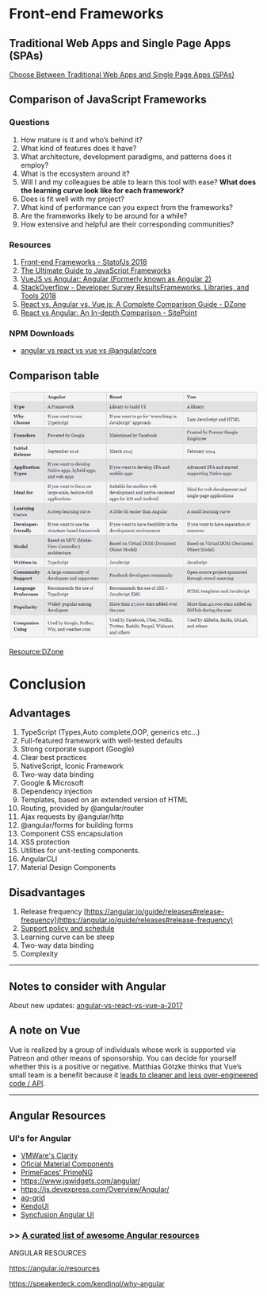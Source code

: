 # Front-end Frameworks
## Traditional Web Apps and Single Page Apps (SPAs)
[Choose Between Traditional Web Apps and Single Page Apps (SPAs)][1]
## Comparison of JavaScript Frameworks

### Questions
1. How mature is it and who’s behind it?
2. What kind of features does it have?
3. What architecture, development paradigms, and patterns does it employ?
4. What is the ecosystem around it?
5. Will I and my colleagues be able to learn this tool with ease? **What does the learning curve look like for each framework?**
6. Does is fit well with my project?
7. What kind of performance can you expect from the frameworks?
8. Are the frameworks likely to be around for a while?
9. How extensive and helpful are their corresponding communities?

### Resources 
1. [Front-end Frameworks - StatofJs 2018][3]
2. [The Ultimate Guide to JavaScript Frameworks][2]
3. [VueJS vs Angular: Angular (Formerly known as Angular 2)][4]
4. [StackOverflow - Developer Survey ResultsFrameworks, Libraries, and Tools 2018][5]
5. [React vs. Angular vs. Vue.js: A Complete Comparison Guide - DZone][6]
6. [React vs Angular: An In-depth Comparison - SitePoint][7]

### NPM Downloads
- [angular vs react vs vue vs @angular/core](https://www.npmtrends.com/angular-vs-react-vs-vue-vs-@angular/core)

## Comparison table
![Comparison](comparison.png)

[Resource:DZone][6]

# Conclusion
## Advantages
1. TypeScript (Types,Auto complete,OOP, generics etc...)
2. Full-featured framework with well-tested defaults
3. Strong corporate support (Google)
4. Clear best practices
5. NativeScript, Iconic Framework
6. Two-way data binding
7. Google & Microsoft
8. Dependency injection
9. Templates, based on an extended version of HTML
10. Routing, provided by @angular/router
11. Ajax requests by @angular/http
12. @angular/forms for building forms
13. Component CSS encapsulation
14. XSS protection
15. Utilities for unit-testing components.
16. AngularCLI
17. Material Design Components

## Disadvantages
1. Release frequency [https://angular.io/guide/releases#release-frequency](https://angular.io/guide/releases#release-frequency)
2. [Support policy and schedule](https://angular.io/guide/releases#support-policy-and-schedule)
3. Learning curve can be steep
4. Two-way data binding
5. Complexity

***

## Notes to consider with Angular
About new updates:
[angular-vs-react-vs-vue-a-2017](https://medium.com/unicorn-supplies/angular-vs-react-vs-vue-a-2017-comparison-c5c52d620176)

## A note on Vue
Vue is realized by a group of individuals whose work is supported via Patreon and other means of sponsorship. You can decide for yourself whether this is a positive or negative. Matthias Götzke thinks that Vue’s small team is a benefit because it [leads to cleaner and less over-engineered code / API](https://medium.com/@mgoetzke/some-people-have-been-asking-about-the-dependability-of-vue-jss-9dc2842b3709).



***
## Angular Resources
### UI's for Angular
* [VMWare's Clarity](https://vmware.github.io/clarity)
* [Oficial Material Components](https://material.angular.io/)
* [PrimeFaces' PrimeNG](https://www.primefaces.org/primeng)
* https://www.jqwidgets.com/angular/
* https://js.devexpress.com/Overview/Angular/
* [ag-grid](https://www.ag-grid.com)
* [KendoUI](https://www.telerik.com/kendo-angular-ui)
* [Syncfusion Angular UI](https://www.syncfusion.com/angular-ui-components)



### >> [A curated list of awesome Angular resources][20]

ANGULAR RESOURCES

https://angular.io/resources

https://speakerdeck.com/kendinol/why-angular

[1]: https://docs.microsoft.com/en-us/dotnet/standard/modern-web-apps-azure-architecture/choose-between-traditional-web-and-single-page-apps
[2]: https://jsreport.io/the-ultimate-guide-to-javascript-frameworks/
[3]: https://2018.stateofjs.com/front-end-frameworks/overview/
[4]: https://vuejs.org/v2/guide/comparison.html#Angular-Formerly-known-as-Angular-2
[5]: https://insights.stackoverflow.com/survey/2018/#technology-frameworks-libraries-and-tools
[6]: https://dzone.com/articles/react-vs-angular-vs-vuejs-a-complete-comparison-gu
[7]: https://www.sitepoint.com/react-vs-angular/
[20]: https://github.com/gdi2290/awesome-angular